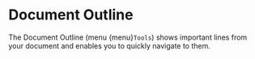 # Document Outline

The Document Outline (menu {menu}`Tools`) shows important lines from your document
and enables you to quickly navigate to them.

```{seealso} [](/preferences/tools/outline-configure.md)
```
